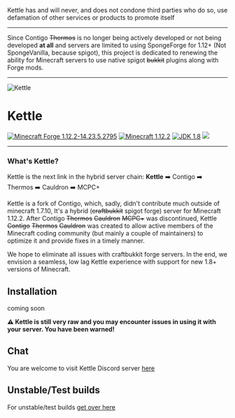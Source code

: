 Kettle has and will never, and does not condone third parties who do so, use defamation of other services or products to promote itself

---

Since Contigo ~~Thermos~~ is no longer being actively developed or not being developed __at all__ and servers are limited to using SpongeForge for 1.12+ (Not SpongeVanilla, because spigot), this project is dedicated to renewing the ability for Minecraft servers to use native spigot ~~bukkit~~ plugins along with Forge mods.

---

![Kettle](https://i.imgur.com/gkmTKvR.png)

# Kettle

[![Minecraft Forge 1.12.2-14.23.5.2795](https://img.shields.io/badge/Forge-1.12.2--14.23.5.2795-orange.svg?style=for-the-badge)](http://files.minecraftforge.net/)
[![Minecraft 1.12.2](https://img.shields.io/badge/Minecraft-1.12.2-green.svg?style=for-the-badge)](http://minecraft.net)
[![JDK 1.8](https://img.shields.io/badge/JDK-8-blue.svg?style=for-the-badge)](http://www.oracle.com/technetwork/java/javase/downloads/jdk8-downloads-2133151.html)
![](https://i.imgur.com/pj2rcxP.png)

---

### What's Kettle?
Kettle is the next link in the hybrid server chain:
**Kettle** :arrow_right: Contigo :arrow_right: Thermos :arrow_right: Cauldron :arrow_right: MCPC+

Kettle is a fork of Contigo, which, sadly, didn't contribute much outside of minecraft 1.7.10, It's a hybrid (~~craftbukkit~~ spigot forge) server for Minecraft 1.12.2. After Contigo ~~Thermos~~ ~~Cauldron~~ ~~MCPC+~~ was discontinued, Kettle ~~Contigo~~ ~~Thermos~~ ~~Cauldron~~ was created to allow active members of the Minecraft coding community (but mainly a couple of maintainers) to optimize it and provide fixes in a timely manner.

We hope to eliminate all issues with craftbukkit forge servers. In the end, we envision a seamless, low lag Kettle experience with support for new 1.8+ versions of Minecraft.

## Installation
coming soon

**:warning: Kettle is still __very raw__ and you may encounter issues in using it with your server. You have been warned!**

## Chat
You are welcome to visit Kettle Discord server [here](https://discord.gg/RqDjbcM)

## Unstable/Test builds
For unstable/test builds [get over here](https://github.com/KettleFoundation/Kettle/tree/kettle-java)
